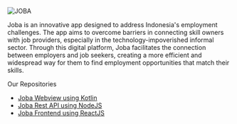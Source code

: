 ![JOBA](https://github.com/abiyyu03/joba/assets/60283562/fc0d0814-5f75-47f3-bfa6-cca0741b6edc)

Joba is an innovative app designed to address Indonesia's employment challenges. The app aims to overcome barriers in connecting skill owners with job providers, 
especially in the technology-impoverished informal sector. Through this digital platform, Joba facilitates the connection between employers and job seekers, 
creating a more efficient and widespread way for them to find employment opportunities that match their skills.

Our Repositories
- [Joba Webview using Kotlin](https://github.com/novvnr/Joba-WebView)
- [Joba Rest API using NodeJS](https://github.com/abiyyu03/joba-api)
- [Joba Frontend using ReactJS](https://github.com/abiyyu03/joba-frontend)
